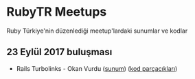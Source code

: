 # RubyTR Meetups
Ruby Türkiye'nin düzenlediği meetup'lardaki sunumlar ve kodlar

## 23 Eylül 2017 buluşması
- Rails Turbolinks - Okan Vurdu ([sunum](http://slides.com/okanvurdu/turbolinks/)) ([kod parçacıkları](https://jsbin.com/tiyikax/edit?js))
